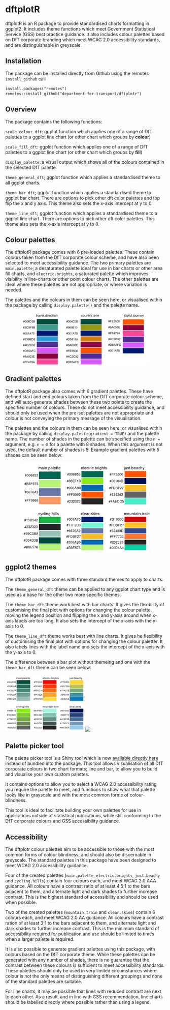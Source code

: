 
# dftplotR

dftplotR is an R package to provide standardised charts formatting in
ggplot2. It includes theme functions which meet Government Statistical
Service (GSS) best practice guidance. It also includes colour palettes
based on DfT corporate branding which meet WCAG 2.0 accessibility
standards, and are distinguishable in greyscale.

## Installation

The package can be installed directly from Github using the remotes
`install_github` call

    install.packages("remotes")
    remotes::install_github("department-for-transport/dftplotr")

## Overview

The package contains the following functions:

`scale_colour_dft`: ggplot function which applies one of a range of DfT
palettes to a ggplot line chart (or other chart which groups by
**colour**)

`scale_fill_dft`: ggplot function which applies one of a range of DfT
palettes to a ggplot line chart (or other chart which groups by
**fill**)

`display_palette`: a visual output which shows all of the colours
contained in the selected DfT palette

`theme_general_dft`; ggplot function which applies a standardised theme
to all ggplot charts.

`theme_bar_dft`; ggplot function which applies a standardised theme to
ggplot bar chart. There are options to pick other dft color palettes and
top flip the x and y axis. This theme also sets the x-axis intercept at
y to 0.

`theme_line_dft`; ggplot function which applies a standardised theme to
a ggplot line chart. There are options to pick other dft color palettes.
This theme also sets the x-axis intercept at y to 0.

## Colour palettes

The dftplotR package comes with 6 pre-loaded palettes. These contain
colours taken from the DfT corporate colour scheme, and have also been
selected to meet accessibility guidance. The two primary palettes are
`main.palette`; a desaturated palette ideal for use in bar charts or
other area fill charts, and `electric.brights`, a saturated palette
which improves visibility in line-charts or other point colour charts.
The other palettes are ideal where these palettes are not appropriate,
or where variation is needed.

The palettes and the colours in them can be seen here, or visualised
within the package by calling `display.palette()` and the palette name.

<img src="README_files/figure-gfm/unnamed-chunk-1-1.png" width="80%" style="display: block; margin: auto;" />

## Gradient palettes

The dftplotR package also comes with 6 gradient palettes. These have
defined start and end colours taken from the DfT corporate colour
scheme, and will auto-generate shades between these two points to create
the specified number of colours. These do not meet accessibility
guidance, and should only be used when the pre-set palettes are not
appropriate and colour is not conveying the primary message of the
visualisation.

The palettes and the colours in them can be seen here, or visualised
within the package by calling `display.palette(gradient = TRUE)` and the
palette name. The number of shades in the palette can be specified using
the `n =` argument, e.g. `n = 8` for a palette with 8 shades. When this
argument is not used, the default number of shades is 5. Example
gradient palettes with 5 shades can be seen below:

<img src="README_files/figure-gfm/unnamed-chunk-2-1.png" width="80%" style="display: block; margin: auto;" />

## ggplot2 themes

The dftplotR package comes with three standard themes to apply to
charts.

The `theme_general_dft` theme can be applied to any ggplot chart type
and is used as a base for the other two more specific themes.

The `theme_bar_dft` theme work best with bar charts. It gives the
flexibility of customising the final plot with options for changing the
colour palette, moving the legend position and flipping the x and y-axis
around when x-axis labels are too long. It also sets the intercept of
the x-axis with the y-axis to 0.

The `theme_line_dft` theme works best with line charts. It gives he
flexibility of customising the final plot with options for changing the
colour paletter. It also labels lines with the label name and sets the
intercept of the x-axis with the y-axis to 0.

The difference between a bar plot without themeing and one with the
`theme_bar_dft` theme can be seen below:

<img src="README_files/figure-gfm/unnamed-chunk-3-1.png" width="50%" /><img src="README_files/figure-gfm/unnamed-chunk-3-2.png" width="50%" />

## Palette picker tool

The palette picker tool is a Shiny tool which is now [available directly
here](https://rstudio-connect/palette_picker/) instead of bundled into the package. This tool allows
visualisation of all DfT corporate colours in two chart formats; line
and bar, to allow you to build and visualise your own custom palettes.

It contains options to allow you to select a WCAG 2.0 accessibility
rating you require the palette to meet, and functions to show what that
palette looks like in grayscale and with the most common forms of
colour-blindness.

This tool is ideal to facilitate building your own palettes for use in
applications outside of statistical publications, while still conforming
to the DfT corporate colours and GSS accessibility guidance.

## Accessibility

The dftplotr colour palettes aim to be accessible to those with the most
common forms of colour blindness, and should also be discernable in
greyscale. The standard palettes in this package have been designed to
meet WCAG 2.0 accessibility guidance.

Four of the created palettes (`main.palette`, `electric.brights`,
`just.beachy` and `cycling.hills`) contain four colours each, and meet
WCAG 2.0 AAA guidance. All colours have a contrast ratio of at least
4.5:1 to the bars adjacent to them, and alternate light and dark shades
to further increase contrast. This is the highest standard of
accessibility and should be used when possible.

Two of the created palettes (`mountain.train` and `clear.skies`) contain
6 colours each, and meet WCAG 2.0 AA guidance. All colours have a
contrast ration of at least 3:1 to the bars adjacent to them, and
alternate light and dark shades to further increase contrast. This is
the minimum standard of accessibility required for publication and use
should be limited to times when a larger palette is required.

It is also possible to generate gradient palettes using this package,
with colours based on the DfT corporate theme. While these palettes can
be generated with any number of shades, there is no guarantee that the
contrast between these colours is sufficient to meet accessibility
standards. These palettes should only be used in very limited
circumstances where colour is not the only means of distinguishing
different groupings and none of the standard palettes are suitable.

For line charts, it may be possible that lines with reduced contrast are
next to each other. As a result, and in line with GSS recommendation,
line charts should be labelled directly where possible rather than using
a legend.
